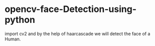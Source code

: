# opencv-face-Detection-using-python
import cv2 and by the help of haarcascade we will detect the face of a Human.
